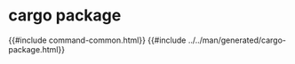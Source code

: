 # cargo package
{{#include command-common.html}}
{{#include ../../man/generated/cargo-package.html}}
